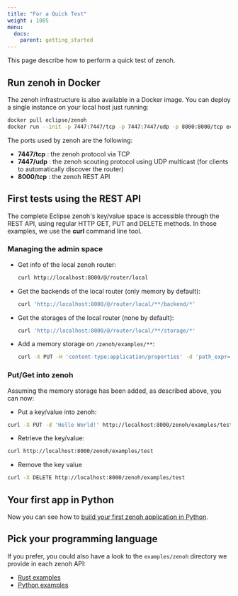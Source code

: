 ```yaml
---
title: "For a Quick Test"
weight : 1005
menu:
  docs:
    parent: getting_started
---
```


This page describe how to perform a quick test of zenoh.

## Run zenoh in Docker

The zenoh infrastructure is also available in a Docker image. You can deploy a single instance on your local host just running:
```bash
docker pull eclipse/zenoh
docker run --init -p 7447:7447/tcp -p 7447:7447/udp -p 8000:8000/tcp eclipse/zenoh
```

The ports used by zenoh are the following:

  - **7447/tcp** : the zenoh protocol via TCP
  - **7447/udp** : the zenoh scouting protocol using UDP multicast (for clients to automatically discover the router)
  - **8000/tcp** : the zenoh REST API

## First tests using the REST API

The complete Eclipse zenoh's key/value space is accessible through the REST API, using regular HTTP GET, PUT and DELETE methods. In those examples, we use the **curl** command line tool.

### Managing the admin space

 * Get info of the local zenoh router:
   ```bash
   curl http://localhost:8000/@/router/local
   ```
 * Get the backends of the local router (only memory by default):
   ```bash
   curl 'http://localhost:8000/@/router/local/**/backend/*'
   ```
 * Get the storages of the local router (none by default):
   ```bash
   curl 'http://localhost:8000/@/router/local/**/storage/*'
   ```
 * Add a memory storage on `/zenoh/examples/**`:
   ```bash
   curl -X PUT -H 'content-type:application/properties' -d 'path_expr=/zenoh/examples/**' http://localhost:8000/@/router/local/plugin/storages/backend/memory/storage/my-storage
   ```

### Put/Get into zenoh
Assuming the memory storage has been added, as described above, you can now:

 * Put a key/value into zenoh:
  ```bash
  curl -X PUT -d 'Hello World!' http://localhost:8000/zenoh/examples/test
  ```
 * Retrieve the key/value:
  ```bash
  curl http://localhost:8000/zenoh/examples/test
  ```
 * Remove the key value
  ```bash
  curl -X DELETE http://localhost:8000/zenoh/examples/test
  ```

## Your first app in Python

Now you can see how to [build your first zenoh application in Python](../first-app).

## Pick your programming language

If you prefer, you could also have a look to the `examples/zenoh` directory we provide in each zenoh API:
- [Rust examples](https://github.com/eclipse-zenoh/zenoh/tree/master/zenoh/examples/zenoh)
- [Python examples](https://github.com/eclipse-zenoh/zenoh-python/tree/master/examples/zenoh)
